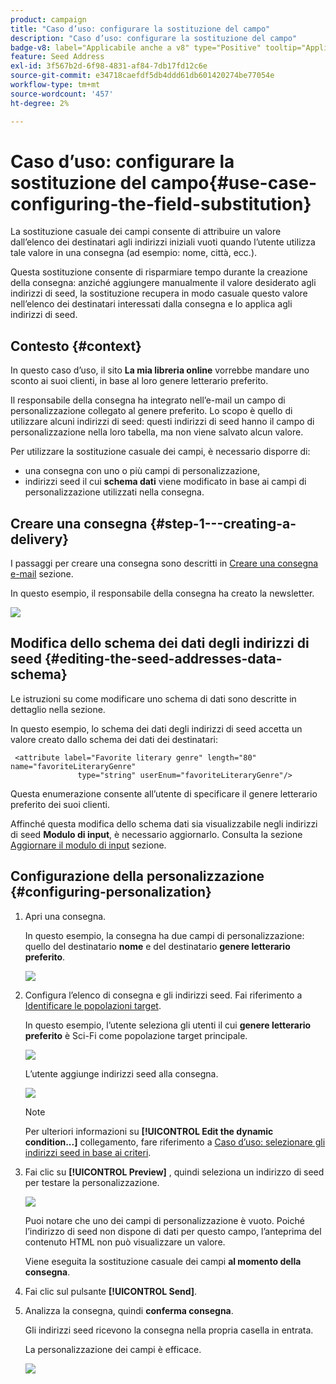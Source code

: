 ```yaml
---
product: campaign
title: "Caso d’uso: configurare la sostituzione del campo"
description: "Caso d’uso: configurare la sostituzione del campo"
badge-v8: label="Applicabile anche a v8" type="Positive" tooltip="Applicabile anche a Campaign v8"
feature: Seed Address
exl-id: 3f567b2d-6f98-4831-af84-7db17fd12c6e
source-git-commit: e34718caefdf5db4ddd61db601420274be77054e
workflow-type: tm+mt
source-wordcount: '457'
ht-degree: 2%

---
```


# Caso d’uso: configurare la sostituzione del campo{#use-case-configuring-the-field-substitution}



La sostituzione casuale dei campi consente di attribuire un valore dall’elenco dei destinatari agli indirizzi iniziali vuoti quando l’utente utilizza tale valore in una consegna (ad esempio: nome, città, ecc.).

Questa sostituzione consente di risparmiare tempo durante la creazione della consegna: anziché aggiungere manualmente il valore desiderato agli indirizzi di seed, la sostituzione recupera in modo casuale questo valore nell’elenco dei destinatari interessati dalla consegna e lo applica agli indirizzi di seed.

## Contesto {#context}

In questo caso d’uso, il sito **La mia libreria online** vorrebbe mandare uno sconto ai suoi clienti, in base al loro genere letterario preferito.

Il responsabile della consegna ha integrato nell’e-mail un campo di personalizzazione collegato al genere preferito. Lo scopo è quello di utilizzare alcuni indirizzi di seed: questi indirizzi di seed hanno il campo di personalizzazione nella loro tabella, ma non viene salvato alcun valore.

Per utilizzare la sostituzione casuale dei campi, è necessario disporre di:

* una consegna con uno o più campi di personalizzazione,
* indirizzi seed il cui **schema dati** viene modificato in base ai campi di personalizzazione utilizzati nella consegna.

## Creare una consegna {#step-1---creating-a-delivery}

I passaggi per creare una consegna sono descritti in [Creare una consegna e-mail](creating-an-email-delivery.md) sezione.

In questo esempio, il responsabile della consegna ha creato la newsletter.

![](assets/dlv_seeds_usecase_24.png)

## Modifica dello schema dei dati degli indirizzi di seed {#editing-the-seed-addresses-data-schema}

Le istruzioni su come modificare uno schema di dati sono descritte in dettaglio nella sezione.

In questo esempio, lo schema dei dati degli indirizzi di seed accetta un valore creato dallo schema dei dati dei destinatari:

```
 <attribute label="Favorite literary genre" length="80" name="favoriteLiteraryGenre"
               type="string" userEnum="favoriteLiteraryGenre"/>
```

Questa enumerazione consente all’utente di specificare il genere letterario preferito dei suoi clienti.

Affinché questa modifica dello schema dati sia visualizzabile negli indirizzi di seed **Modulo di input**, è necessario aggiornarlo. Consulta la sezione [Aggiornare il modulo di input](use-case-selecting-seed-addresses-on-criteria.md#updating-the-input-form) sezione.

## Configurazione della personalizzazione {#configuring-personalization}

1. Apri una consegna.

   In questo esempio, la consegna ha due campi di personalizzazione: quello del destinatario **nome** e del destinatario **genere letterario preferito**.

   ![](assets/dlv_seeds_usecase_25.png)

1. Configura l’elenco di consegna e gli indirizzi seed. Fai riferimento a [Identificare le popolazioni target](steps-defining-the-target-population.md).

   In questo esempio, l’utente seleziona gli utenti il cui **genere letterario preferito** è Sci-Fi come popolazione target principale.

   ![](assets/dlv_seeds_usecase_26.png)

   L’utente aggiunge indirizzi seed alla consegna.

   ![](assets/dlv_seeds_usecase_27.png)

   >[!NOTE]
   >
   >Per ulteriori informazioni su **[!UICONTROL Edit the dynamic condition...]** collegamento, fare riferimento a [Caso d’uso: selezionare gli indirizzi seed in base ai criteri](use-case-selecting-seed-addresses-on-criteria.md).

1. Fai clic su **[!UICONTROL Preview]** , quindi seleziona un indirizzo di seed per testare la personalizzazione.

   ![](assets/dlv_seeds_usecase_28.png)

   Puoi notare che uno dei campi di personalizzazione è vuoto. Poiché l’indirizzo di seed non dispone di dati per questo campo, l’anteprima del contenuto HTML non può visualizzare un valore.

   Viene eseguita la sostituzione casuale dei campi **al momento della consegna**.

1. Fai clic sul pulsante **[!UICONTROL Send]**.
1. Analizza la consegna, quindi **conferma consegna**.

   Gli indirizzi seed ricevono la consegna nella propria casella in entrata.

   La personalizzazione dei campi è efficace.

   ![](assets/dlv_seeds_usecase_08.png)
